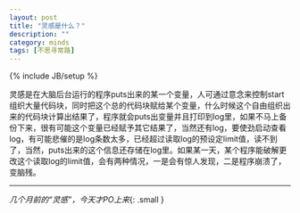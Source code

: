 ```yaml
---
layout: post
title: "灵感是什么？"
description: ""
category: minds 
tags: [不思寻常路]
---
```

{% include JB/setup %}

灵感是在大脑后台运行的程序puts出来的某一个变量，人可通过意念来控制start组织大量代码块，同时把这个总的代码块赋给某个变量，什么时候这个自由组织出来的代码块计算出结果了，程序就会puts出变量并且打印到log里，如果不马上备份下来，很有可能这个变量已经赋予其它结果了，当然还有log，要使劲启动查看log，有可能悲催的是log条数太多，已经超过读取log的预设定limit值，读不到了，当然，puts出来的这个信息还存储在log里。如果某一天，某个程序能破解更改这个读取log的limit值，会有两种情况，一是会有惊人发现，二是程序崩溃了，变脑残。

***
*几个月前的“灵感”，今天才PO上来*{: .small }
